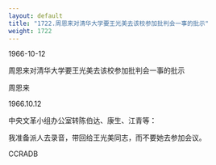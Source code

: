 ```yaml
---
layout: default
title: "1722.周恩来对清华大学要王光美去该校参加批判会一事的批示"
weight: 1722
---
```


1966-10-12

周恩来对清华大学要王光美去该校参加批判会一事的批示

周恩来

1966.10.12

中央文革小组办公室转陈伯达、康生、江青等：

我准备派人去录音，带回给王光美同志，而不要她去参加会议。

CCRADB

